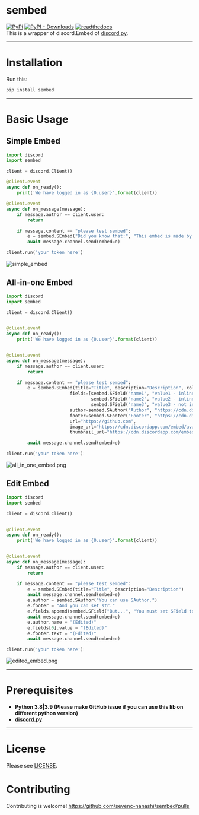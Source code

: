 # sembed
[![PyPi](https://img.shields.io/pypi/v/sembed.svg?style=flat-square)](https://pypi.org/project/sembed/) [![PyPI - Downloads](https://img.shields.io/badge/dynamic/json?style=flat-square&label=downloads&query=%24.total_downloads&url=https%3A%2F%2Fapi.pepy.tech%2Fapi%2Fprojects%2Fsembed)](https://pypi.org/project/sembed/) [![readthedocs](https://readthedocs.org/projects/sembed/badge/?version=latest&style=flat-square)](https://sembed.readthedocs.io)  
This is a wrapper of discord.Embed of [discord.py](https://github.com/Rapptz/discord.py).  
  
***
  
  
Installation
====
Run this:
```bash
pip install sembed
```

***
  
  
Basic Usage
=====

## Simple Embed

```python
import discord
import sembed

client = discord.Client()

@client.event
async def on_ready():
    print('We have logged in as {0.user}'.format(client))

@client.event
async def on_message(message):
    if message.author == client.user:
        return

    if message.content == "please test sembed":
        e = sembed.SEmbed("Did you know that:", "This embed is made by sembed!")
        await message.channel.send(embed=e)

client.run('your token here')
```
![simple_embed](https://raw.githubusercontent.com/sevenc-nanashi/sembed/main/docs/source/_static/simple_embed.png)

## All-in-one Embed

```python
import discord
import sembed

client = discord.Client()


@client.event
async def on_ready():
    print('We have logged in as {0.user}'.format(client))


@client.event
async def on_message(message):
    if message.author == client.user:
        return

    if message.content == "please test sembed":
        e = sembed.SEmbed(title="Title", description="Description", color=0x7289da,
                        fields=[sembed.SField("name1", "value1 - inline", True),
                                sembed.SField("name2", "value2 - inline", True),
                                sembed.SField("name3", "value3 - not inline", False)],
                        author=sembed.SAuthor("Author", "https://cdn.discordapp.com/avatars/686547120534454315/a_14261e094afcbfe4ab3abde42ac86987.gif", "https://discord.com"),
                        footer=sembed.SFooter("Footer", "https://cdn.discordapp.com/embed/avatars/2.png"),
                        url="https://github.com",
                        image_url="https://cdn.discordapp.com/embed/avatars/3.png",
                        thumbnail_url="https://cdn.discordapp.com/embed/avatars/0.png")

        await message.channel.send(embed=e)

client.run('your token here')
```
![all_in_one_embed.png](https://raw.githubusercontent.com/sevenc-nanashi/sembed/main/docs/source/_static/all_in_one_embed.png)

## Edit Embed

```python
import discord
import sembed

client = discord.Client()


@client.event
async def on_ready():
    print('We have logged in as {0.user}'.format(client))


@client.event
async def on_message(message):
    if message.author == client.user:
        return

    if message.content == "please test sembed":
        e = sembed.SEmbed(title="Title", description="Description")
        await message.channel.send(embed=e)
        e.author = sembed.SAuthor("You can use SAuthor.")
        e.footer = "And you can set str."
        e.fields.append(sembed.SField("But...", "You must set SField to fields :("))
        await message.channel.send(embed=e)
        e.author.name = "(Edited)"
        e.fields[0].value = "(Edited)"
        e.footer.text = "(Edited)"
        await message.channel.send(embed=e)

client.run('your token here')
```
![edited_embed.png](https://raw.githubusercontent.com/sevenc-nanashi/sembed/main/docs/source/_static/edited_embed.png)
***

Prerequisites
====
* **Python 3.8|3.9 (Please make GitHub issue if you can use this lib on different python version)**  
* **[discord.py](https://github.com/Rapptz/discord.py)**   
***
  
License
====
Please see [LICENSE](https://github.com/sevenc-nanashi/sembed/blob/main/LICENSE).

Contributing
============
Contributing is welcome!
https://github.com/sevenc-nanashi/sembed/pulls
